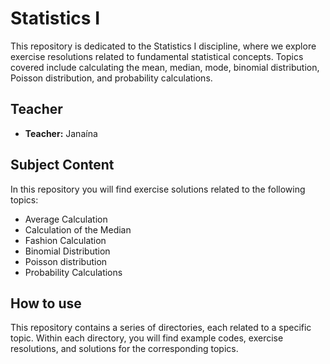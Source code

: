 # Statistics I

This repository is dedicated to the Statistics I discipline, where we explore exercise resolutions related to fundamental statistical concepts. Topics covered include calculating the mean, median, mode, binomial distribution, Poisson distribution, and probability calculations.

## Teacher
- **Teacher:** Janaína

## Subject Content

In this repository you will find exercise solutions related to the following topics:

- Average Calculation
- Calculation of the Median
- Fashion Calculation
- Binomial Distribution
- Poisson distribution
- Probability Calculations

## How to use

This repository contains a series of directories, each related to a specific topic. Within each directory, you will find example codes, exercise resolutions, and solutions for the corresponding topics.